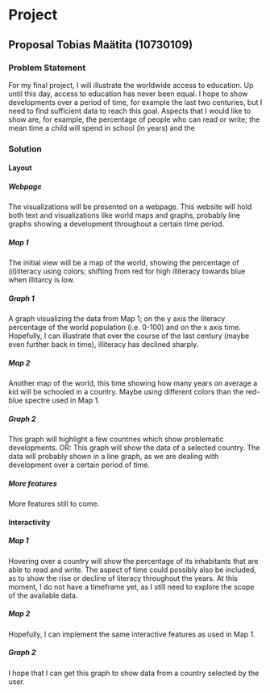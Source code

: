 # Project
## Proposal Tobias Maätita (10730109)

### Problem Statement
For my final project, I will illustrate the worldwide access to education. Up until this day, access to education has never been equal. I hope to show developments over a period of time, for example the last two centuries, but I need to find sufficient data to reach this goal.
Aspects that I would like to show are, for example, the percentage of people who can read or write; the mean time a child will spend in school (in years) and the 

### Solution
#### Layout
##### Webpage
The visualizations will be presented on a webpage. This website will hold both text and visualizations like world maps and graphs, probably line graphs showing a development throughout a certain time period. 

##### Map 1 
The initial view will be a map of the world, showing the percentage of (il)literacy using colors; shifting from red for high illiteracy towards blue when illitarcy is low. 

##### Graph 1
A graph visualizing the data from Map 1; on the y axis the literacy percentage of the world population (i.e. 0-100) and on the x axis time. Hopefully, I can illustrate that over the course of the last century (maybe even further back in time), illiteracy has declined sharply.

##### Map 2
Another map of the world, this time showing how many years on average a kid will be schooled in a country. Maybe using different colors than the red-blue spectre used in Map 1.

##### Graph 2 
This graph will highlight a few countries which show problematic developments. OR: This graph will show the data of a selected country. The data will probably shown in a line graph, as we are dealing with development over a certain period of time. 

##### More features
More features still to come. 

#### Interactivity
##### Map 1  
Hovering over a country will show the percentage of its inhabitants that are able to read and write. 
The aspect of time could possibly also be included, as to show the rise or decline of literacy throughout the years. 
At this moment, I do not have a timeframe yet, as I still need to explore the scope of the available data. 

##### Map 2
Hopefully, I can implement the same interactive features as used in Map 1. 

##### Graph 2 
I hope that I can get this graph to show data from a country selected by the user. 
